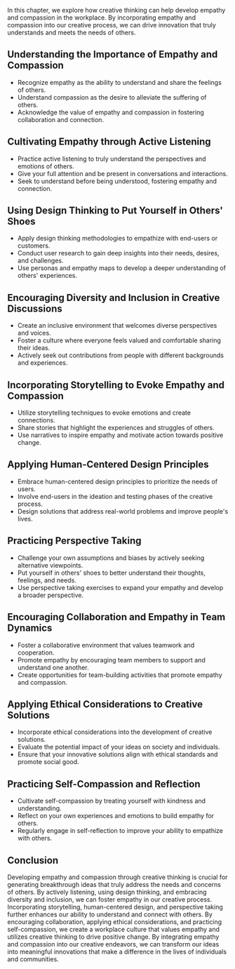 
In this chapter, we explore how creative thinking can help develop empathy and compassion in the workplace. By incorporating empathy and compassion into our creative process, we can drive innovation that truly understands and meets the needs of others.

Understanding the Importance of Empathy and Compassion
------------------------------------------------------

* Recognize empathy as the ability to understand and share the feelings of others.
* Understand compassion as the desire to alleviate the suffering of others.
* Acknowledge the value of empathy and compassion in fostering collaboration and connection.

Cultivating Empathy through Active Listening
--------------------------------------------

* Practice active listening to truly understand the perspectives and emotions of others.
* Give your full attention and be present in conversations and interactions.
* Seek to understand before being understood, fostering empathy and connection.

Using Design Thinking to Put Yourself in Others' Shoes
------------------------------------------------------

* Apply design thinking methodologies to empathize with end-users or customers.
* Conduct user research to gain deep insights into their needs, desires, and challenges.
* Use personas and empathy maps to develop a deeper understanding of others' experiences.

Encouraging Diversity and Inclusion in Creative Discussions
-----------------------------------------------------------

* Create an inclusive environment that welcomes diverse perspectives and voices.
* Foster a culture where everyone feels valued and comfortable sharing their ideas.
* Actively seek out contributions from people with different backgrounds and experiences.

Incorporating Storytelling to Evoke Empathy and Compassion
----------------------------------------------------------

* Utilize storytelling techniques to evoke emotions and create connections.
* Share stories that highlight the experiences and struggles of others.
* Use narratives to inspire empathy and motivate action towards positive change.

Applying Human-Centered Design Principles
-----------------------------------------

* Embrace human-centered design principles to prioritize the needs of users.
* Involve end-users in the ideation and testing phases of the creative process.
* Design solutions that address real-world problems and improve people's lives.

Practicing Perspective Taking
-----------------------------

* Challenge your own assumptions and biases by actively seeking alternative viewpoints.
* Put yourself in others' shoes to better understand their thoughts, feelings, and needs.
* Use perspective taking exercises to expand your empathy and develop a broader perspective.

Encouraging Collaboration and Empathy in Team Dynamics
------------------------------------------------------

* Foster a collaborative environment that values teamwork and cooperation.
* Promote empathy by encouraging team members to support and understand one another.
* Create opportunities for team-building activities that promote empathy and compassion.

Applying Ethical Considerations to Creative Solutions
-----------------------------------------------------

* Incorporate ethical considerations into the development of creative solutions.
* Evaluate the potential impact of your ideas on society and individuals.
* Ensure that your innovative solutions align with ethical standards and promote social good.

Practicing Self-Compassion and Reflection
-----------------------------------------

* Cultivate self-compassion by treating yourself with kindness and understanding.
* Reflect on your own experiences and emotions to build empathy for others.
* Regularly engage in self-reflection to improve your ability to empathize with others.

Conclusion
----------

Developing empathy and compassion through creative thinking is crucial for generating breakthrough ideas that truly address the needs and concerns of others. By actively listening, using design thinking, and embracing diversity and inclusion, we can foster empathy in our creative process. Incorporating storytelling, human-centered design, and perspective taking further enhances our ability to understand and connect with others. By encouraging collaboration, applying ethical considerations, and practicing self-compassion, we create a workplace culture that values empathy and utilizes creative thinking to drive positive change. By integrating empathy and compassion into our creative endeavors, we can transform our ideas into meaningful innovations that make a difference in the lives of individuals and communities.
